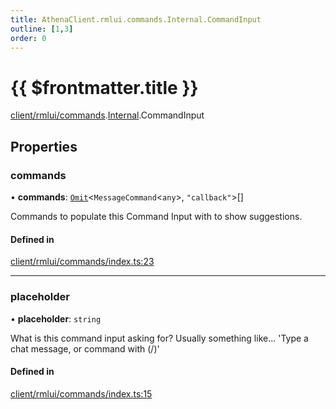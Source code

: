 ```yaml
---
title: AthenaClient.rmlui.commands.Internal.CommandInput
outline: [1,3]
order: 0
---
```


# {{ $frontmatter.title }}


[client/rmlui/commands](../modules/client_rmlui_commands.md).[Internal](../modules/client_rmlui_commands_Internal.md).CommandInput

## Properties

### commands

• **commands**: [`Omit`](../modules/server_player_inventory_Internal.md#Omit)<`MessageCommand`<`any`\>, ``"callback"``\>[]

Commands to populate this Command Input with to show suggestions.

#### Defined in

[client/rmlui/commands/index.ts:23](https://github.com/Stuyk/altv-athena/blob/b7faa35/src/core/client/rmlui/commands/index.ts#L23)

___

### placeholder

• **placeholder**: `string`

What is this command input asking for?
Usually something like... 'Type a chat message, or command with (/)'

#### Defined in

[client/rmlui/commands/index.ts:15](https://github.com/Stuyk/altv-athena/blob/b7faa35/src/core/client/rmlui/commands/index.ts#L15)
